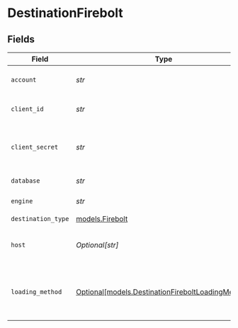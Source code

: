 # DestinationFirebolt


## Fields

| Field                                                                                              | Type                                                                                               | Required                                                                                           | Description                                                                                        | Example                                                                                            |
| -------------------------------------------------------------------------------------------------- | -------------------------------------------------------------------------------------------------- | -------------------------------------------------------------------------------------------------- | -------------------------------------------------------------------------------------------------- | -------------------------------------------------------------------------------------------------- |
| `account`                                                                                          | *str*                                                                                              | :heavy_check_mark:                                                                                 | Firebolt account to login.                                                                         |                                                                                                    |
| `client_id`                                                                                        | *str*                                                                                              | :heavy_check_mark:                                                                                 | Firebolt service account ID.                                                                       | bbl9qth066hmxkwyb0hy2iwk8ktez9dz                                                                   |
| `client_secret`                                                                                    | *str*                                                                                              | :heavy_check_mark:                                                                                 | Firebolt secret, corresponding to the service account ID.                                          |                                                                                                    |
| `database`                                                                                         | *str*                                                                                              | :heavy_check_mark:                                                                                 | The database to connect to.                                                                        |                                                                                                    |
| `engine`                                                                                           | *str*                                                                                              | :heavy_check_mark:                                                                                 | Engine name to connect to.                                                                         |                                                                                                    |
| `destination_type`                                                                                 | [models.Firebolt](../models/firebolt.md)                                                           | :heavy_check_mark:                                                                                 | N/A                                                                                                |                                                                                                    |
| `host`                                                                                             | *Optional[str]*                                                                                    | :heavy_minus_sign:                                                                                 | The host name of your Firebolt database.                                                           | api.app.firebolt.io                                                                                |
| `loading_method`                                                                                   | [Optional[models.DestinationFireboltLoadingMethod]](../models/destinationfireboltloadingmethod.md) | :heavy_minus_sign:                                                                                 | Loading method used to select the way data will be uploaded to Firebolt                            |                                                                                                    |